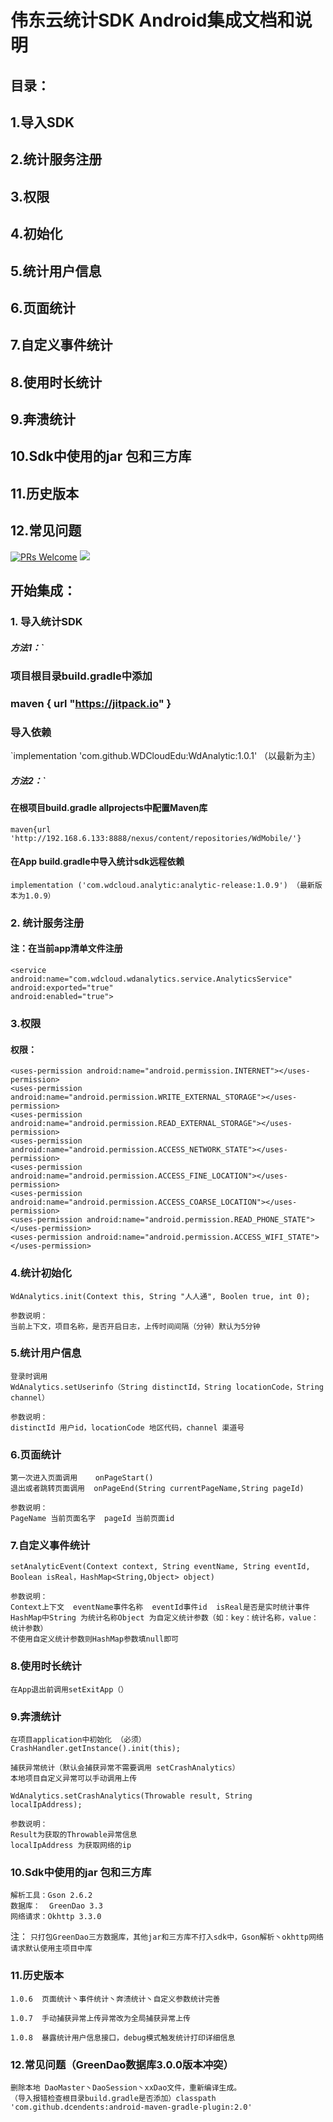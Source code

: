 # 伟东云统计SDK Android集成文档和说明
## 目录：
## 1.导入SDK
## 2.统计服务注册
## 3.权限
## 4.初始化
## 5.统计用户信息
## 6.页面统计
## 7.自定义事件统计
## 8.使用时长统计
## 9.奔溃统计
## 10.Sdk中使用的jar 包和三方库
## 11.历史版本
## 12.常见问题
 [![PRs Welcome](https://img.shields.io/badge/PRs-Welcome-brightgreen.svg)](http://192.168.6.133:8888/nexus/content/repositories/WdMobile/com/wdcloud/analytic/analytic-release/)
 [![](https://jitpack.io/v/sweet-guy/WdAnalytics.svg)](https://jitpack.io/#WDCloudEdu/WdAnalytic)
## 开始集成：
### 1.	导入统计SDK
##### 方法1：`
### 项目根目录build.gradle中添加
### maven { url "https://jitpack.io" }
### 导入依赖
`implementation 'com.github.WDCloudEdu:WdAnalytic:1.0.1' （以最新为主）

##### 方法2：`
#### 在根项目build.gradle allprojects中配置Maven库

`maven{url 'http://192.168.6.133:8888/nexus/content/repositories/WdMobile/'}`

#### 在App build.gradle中导入统计sdk远程依赖
`implementation ('com.wdcloud.analytic:analytic-release:1.0.9') （最新版本为1.0.9）`

### 2.	统计服务注册
#### 注：在当前app清单文件注册
    <service android:name="com.wdcloud.wdanalytics.service.AnalyticsService"
    android:exported="true"
    android:enabled="true">
</service>

### 3.权限
#### 权限：
    <uses-permission android:name="android.permission.INTERNET"></uses-permission>
    <uses-permission android:name="android.permission.WRITE_EXTERNAL_STORAGE"></uses-permission>
    <uses-permission android:name="android.permission.READ_EXTERNAL_STORAGE"></uses-permission>
    <uses-permission android:name="android.permission.ACCESS_NETWORK_STATE"></uses-permission>
    <uses-permission android:name="android.permission.ACCESS_FINE_LOCATION"></uses-permission>
    <uses-permission android:name="android.permission.ACCESS_COARSE_LOCATION"></uses-permission>
    <uses-permission android:name="android.permission.READ_PHONE_STATE"></uses-permission>
    <uses-permission android:name="android.permission.ACCESS_WIFI_STATE"></uses-permission>

### 4.统计初始化

    WdAnalytics.init(Context this, String "人人通", Boolen true, int 0);
    
    参数说明：
    当前上下文，项目名称，是否开启日志，上传时间间隔（分钟）默认为5分钟
    
### 5.统计用户信息
    登录时调用
    WdAnalytics.setUserinfo（String distinctId，String locationCode，String channel）
    
    参数说明：
    distinctId 用户id，locationCode 地区代码，channel 渠道号
### 6.页面统计

    第一次进入页面调用    onPageStart()
    退出或者跳转页面调用  onPageEnd(String currentPageName,String pageId)
    
    参数说明：
    PageName 当前页面名字  pageId 当前页面id
    
### 7.自定义事件统计

    setAnalyticEvent(Context context, String eventName, String eventId, Boolean isReal，HashMap<String,Object> object)
    
    参数说明：
    Context上下文  eventName事件名称  eventId事件id  isReal是否是实时统计事件
    HashMap中String 为统计名称Object 为自定义统计参数（如：key：统计名称，value：统计参数）
    不使用自定义统计参数则HashMap参数填null即可

### 8.使用时长统计

    在App退出前调用setExitApp（）

### 9.奔溃统计

    在项目application中初始化 （必须）
    CrashHandler.getInstance().init(this);
    
    捕获异常统计（默认会捕获异常不需要调用 setCrashAnalytics）
    本地项目自定义异常可以手动调用上传
    
    WdAnalytics.setCrashAnalytics(Throwable result, String localIpAddress);  
    
    参数说明：
    Result为获取的Throwable异常信息
    localIpAddress 为获取网络的ip 
    
### 10.Sdk中使用的jar 包和三方库

    解析工具：Gson 2.6.2
    数据库：  GreenDao 3.3
    网络请求：Okhttp 3.3.0
    
   注：
    `只打包GreenDao三方数据库，其他jar和三方库不打入sdk中，Gson解析丶okhttp网络请求默认使用主项目中库`

### 11.历史版本
    1.0.6  页面统计丶事件统计丶奔溃统计丶自定义参数统计完善
    
    1.0.7  手动捕获异常上传异常改为全局捕获异常上传
    
    1.0.8  暴露统计用户信息接口，debug模式触发统计打印详细信息
    
### 12.常见问题（GreenDao数据库3.0.0版本冲突）
    删除本地 DaoMaster丶DaoSession丶xxDao文件，重新编译生成。
    （导入报错检查根目录build.gradle是否添加）classpath 'com.github.dcendents:android-maven-gradle-plugin:2.0'
